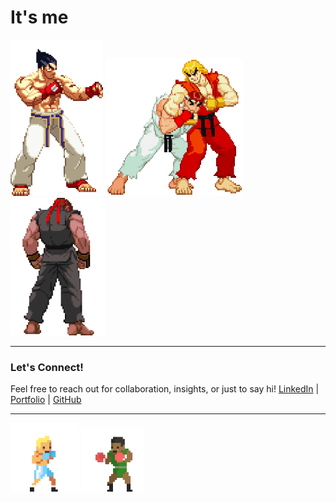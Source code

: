 # It's me
<div class="gif-container">
  <!-- Small Screen GIF (for mobile or half-screen width) -->
  <!-- <img src="https://github.com/Bhazooka/Bhazooka/raw/main/Ken_Ryu_Bumb.gif" class="small-screen" height="325" width="370" alt="Image"> -->
  
  <!-- Large Screen GIFs (for full laptop/desktop screen width) -->
  <img src="https://github.com/Bhazooka/Bhazooka/raw/main/Kazuya_Stance.gif" class="large-screen" height="250" alt="Image">
  <img src="https://github.com/Bhazooka/Bhazooka/raw/main/Ken_Ryu_Play.gif" class="large-screen" width="220" height="220" alt="Image">
  <img src="https://github.com/Bhazooka/Bhazooka/raw/main/Dark_Ryu_Stance.gif" class="large-screen" height="220" alt="Image">
</div>

<!-- 
UNFORTUNATELY GITHUB DOESN'T SUPPORT <style> tags and CSS Queries so no responsive images
Leving this here for the day they do. 

<style>
  /* Hide small screen GIF by default */
  .small-screen {
    display: none;
  }

  /* Query for smaller screens */
  @media (max-width: 768px) {
    .small-screen {
      display: block;
    }
    .large-screen {
      display: none;
    }
  }
</style> 

-->

---

### Let's Connect!
Feel free to reach out for collaboration, insights, or just to say hi!
[LinkedIn](https://www.linkedin.com/in/baraka-bukanga/) | [Portfolio](https://www.your-portfolio-link.com) | [GitHub](https://github.com/Bhazooka)

---

<!-- BOXERS GIFS -->
<div>
  <img src="https://github.com/Bhazooka/Bhazooka/raw/main/Boxing_Opp.gif" width="110" alt="Image">
  <img src="https://github.com/Bhazooka/Bhazooka/raw/main/Boxing.gif" width="100" alt="Image">
</div>
